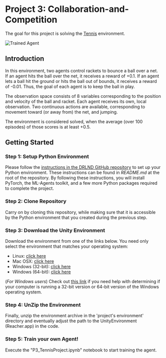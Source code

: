 [//]: # (Image References)

[image1]: https://user-images.githubusercontent.com/10624937/42135623-e770e354-7d12-11e8-998d-29fc74429ca2.gif "Trained Agent"

# Project 3: Collaboration-and-Competition

The goal for this project is solving the [Tennis](https://github.com/Unity-Technologies/ml-agents/blob/master/docs/Learning-Environment-Examples.md#tennis) environment.

![Trained Agent][image1]

## Introduction

In this environment, two agents control rackets to bounce a ball over a net. If an agent hits the ball over the net, it receives a reward of +0.1. If an agent lets a ball hit the ground or hits the ball out of bounds, it receives a reward of -0.01. Thus, the goal of each agent is to keep the ball in play.

The observation space consists of 8 variables corresponding to the position and velocity of the ball and racket. Each agent receives its own, local observation. Two continuous actions are available, corresponding to movement toward (or away from) the net, and jumping.

The environment is considered solved, when the average (over 100 episodes) of those scores is at least +0.5.

## Getting Started

### Step 1: Setup Python Environment

Please follow the [instructions in the DRLND GitHub repository](https://github.com/udacity/deep-reinforcement-learning#dependencies) to set up your Python environment. These instructions can be found in *README.md* at the root of the repository. By following these instructions, you will install PyTorch, the ML-Agents toolkit, and a few more Python packages required to complete the project.

### Step 2: Clone Repository

Carry on by cloning this repository, while making sure that it is accessible by the Python environment that you created during the previous step.

### Step 3: Download the Unity Environment

Download the environment from one of the links below.  You need only select the environment that matches your operating system:
   - Linux: [click here](https://s3-us-west-1.amazonaws.com/udacity-drlnd/P3/Tennis/Tennis_Linux.zip)
   - Mac OSX: [click here](https://s3-us-west-1.amazonaws.com/udacity-drlnd/P3/Tennis/Tennis.app.zip)
   - Windows (32-bit): [click here](https://s3-us-west-1.amazonaws.com/udacity-drlnd/P3/Tennis/Tennis_Windows_x86.zip)
   - Windows (64-bit): [click here](https://s3-us-west-1.amazonaws.com/udacity-drlnd/P3/Tennis/Tennis_Windows_x86_64.zip)
    
   (_For Windows users_) Check out [this link](https://support.microsoft.com/en-us/help/827218/how-to-determine-whether-a-computer-is-running-a-32-bit-version-or-64) if you need help with determining if your computer is running a 32-bit version or 64-bit version of the Windows operating system.

### Step 4: UnZip the Environment

Finally, unzip the environment archive in the 'project's environment' directory and eventually adjust the path to the UnityEnvironment (Reacher.app) in the code.

### Step 5: Train your own Agent!

Execute the "P3_TennisProject.ipynb" notebook to start training the agent.
